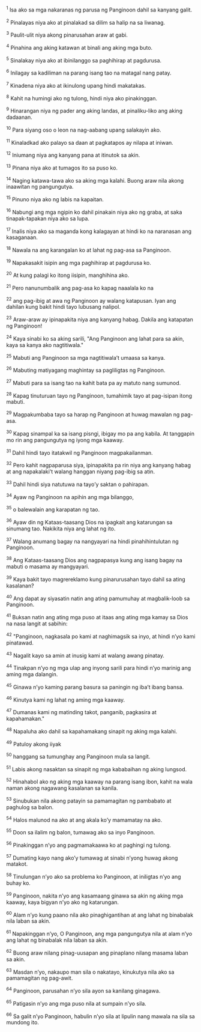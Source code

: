 <sup>1</sup>
Isa ako sa mga nakaranas ng parusa ng Panginoon dahil sa kanyang galit. 

<sup>2</sup>
Pinalayas niya ako at pinalakad sa dilim sa halip na sa liwanag. 

<sup>3</sup>
Paulit-ulit niya akong pinarusahan araw at gabi. 

<sup>4</sup>
Pinahina ang aking katawan at binali ang aking mga buto. 

<sup>5</sup>
Sinalakay niya ako at ibinilanggo sa paghihirap at pagdurusa. 

<sup>6</sup>
Inilagay sa kadiliman na parang isang tao na matagal nang patay. 

<sup>7</sup>
Kinadena niya ako at ikinulong upang hindi makatakas. 

<sup>8</sup>
Kahit na humingi ako ng tulong, hindi niya ako pinakinggan. 

<sup>9</sup>
Hinarangan niya ng pader ang aking landas, at pinaliku-liko ang aking dadaanan. 

<sup>10</sup>
Para siyang oso o leon na nag-aabang upang salakayin ako. 

<sup>11</sup>
Kinaladkad ako palayo sa daan at pagkatapos ay nilapa at iniwan. 

<sup>12</sup>
Iniumang niya ang kanyang pana at itinutok sa akin. 

<sup>13</sup>
Pinana niya ako at tumagos ito sa puso ko. 

<sup>14</sup>
Naging katawa-tawa ako sa aking mga kalahi. Buong araw nila akong inaawitan ng pangungutya. 

<sup>15</sup>
Pinuno niya ako ng labis na kapaitan. 

<sup>16</sup>
Nabungi ang mga ngipin ko dahil pinakain niya ako ng graba, at saka tinapak-tapakan niya ako sa lupa. 

<sup>17</sup>
Inalis niya ako sa maganda kong kalagayan at hindi ko na naranasan ang kasaganaan. 

<sup>18</sup>
Nawala na ang karangalan ko at lahat ng pag-asa sa Panginoon. 

<sup>19</sup>
Napakasakit isipin ang mga paghihirap at pagdurusa ko. 

<sup>20</sup>
At kung palagi ko itong iisipin, manghihina ako. 

<sup>21</sup>
Pero nanunumbalik ang pag-asa ko kapag naaalala ko na 

<sup>22</sup>
ang pag-ibig at awa ng Panginoon ay walang katapusan. Iyan ang dahilan kung bakit hindi tayo lubusang nalipol. 

<sup>23</sup>
Araw-araw ay ipinapakita niya ang kanyang habag. Dakila ang katapatan ng Panginoon! 

<sup>24</sup>
Kaya sinabi ko sa aking sarili, "Ang Panginoon ang lahat para sa akin, kaya sa kanya ako nagtitiwala." 

<sup>25</sup>
Mabuti ang Panginoon sa mga nagtitiwalaʼt umaasa sa kanya. 

<sup>26</sup>
Mabuting matiyagang maghintay sa pagliligtas ng Panginoon. 

<sup>27</sup>
Mabuti para sa isang tao na kahit bata pa ay matuto nang sumunod. 

<sup>28</sup>
Kapag tinuturuan tayo ng Panginoon, tumahimik tayo at pag-isipan itong mabuti. 

<sup>29</sup>
Magpakumbaba tayo sa harap ng Panginoon at huwag mawalan ng pag-asa. 

<sup>30</sup>
Kapag sinampal ka sa isang pisngi, ibigay mo pa ang kabila. At tanggapin mo rin ang pangungutya ng iyong mga kaaway. 

<sup>31</sup>
Dahil hindi tayo itatakwil ng Panginoon magpakailanman. 

<sup>32</sup>
Pero kahit nagpaparusa siya, ipinapakita pa rin niya ang kanyang habag at ang napakalakiʼt walang hanggan niyang pag-ibig sa atin. 

<sup>33</sup>
Dahil hindi siya natutuwa na tayoʼy saktan o pahirapan. 

<sup>34</sup>
Ayaw ng Panginoon na apihin ang mga bilanggo, 

<sup>35</sup>
o balewalain ang karapatan ng tao. 

<sup>36</sup>
Ayaw din ng Kataas-taasang Dios na ipagkait ang katarungan sa sinumang tao. Nakikita niya ang lahat ng ito. 

<sup>37</sup>
Walang anumang bagay na nangyayari na hindi pinahihintulutan ng Panginoon. 

<sup>38</sup>
Ang Kataas-taasang Dios ang nagpapasya kung ang isang bagay na mabuti o masama ay mangyayari. 

<sup>39</sup>
Kaya bakit tayo magrereklamo kung pinarurusahan tayo dahil sa ating kasalanan? 

<sup>40</sup>
Ang dapat ay siyasatin natin ang ating pamumuhay at magbalik-loob sa Panginoon. 

<sup>41</sup>
Buksan natin ang ating mga puso at itaas ang ating mga kamay sa Dios na nasa langit at sabihin: 

<sup>42</sup>
"Panginoon, nagkasala po kami at naghimagsik sa inyo, at hindi nʼyo kami pinatawad. 

<sup>43</sup>
Nagalit kayo sa amin at inusig kami at walang awang pinatay. 

<sup>44</sup>
Tinakpan nʼyo ng mga ulap ang inyong sarili para hindi nʼyo marinig ang aming mga dalangin. 

<sup>45</sup>
Ginawa nʼyo kaming parang basura sa paningin ng ibaʼt ibang bansa. 

<sup>46</sup>
Kinutya kami ng lahat ng aming mga kaaway. 

<sup>47</sup>
Dumanas kami ng matinding takot, panganib, pagkasira at kapahamakan." 

<sup>48</sup>
Napaluha ako dahil sa kapahamakang sinapit ng aking mga kalahi. 

<sup>49</sup>
Patuloy akong iiyak 

<sup>50</sup>
hanggang sa tumunghay ang Panginoon mula sa langit. 

<sup>51</sup>
Labis akong nasaktan sa sinapit ng mga kababaihan ng aking lungsod. 

<sup>52</sup>
Hinahabol ako ng aking mga kaaway na parang isang ibon, kahit na wala naman akong nagawang kasalanan sa kanila. 

<sup>53</sup>
Sinubukan nila akong patayin sa pamamagitan ng pambabato at paghulog sa balon. 

<sup>54</sup>
Halos malunod na ako at ang akala koʼy mamamatay na ako. 

<sup>55</sup>
Doon sa ilalim ng balon, tumawag ako sa inyo Panginoon. 

<sup>56</sup>
Pinakinggan nʼyo ang pagmamakaawa ko at paghingi ng tulong. 

<sup>57</sup>
Dumating kayo nang akoʼy tumawag at sinabi nʼyong huwag akong matakot. 

<sup>58</sup>
Tinulungan nʼyo ako sa problema ko Panginoon, at iniligtas nʼyo ang buhay ko. 

<sup>59</sup>
Panginoon, nakita nʼyo ang kasamaang ginawa sa akin ng aking mga kaaway, kaya bigyan nʼyo ako ng katarungan. 

<sup>60</sup>
Alam nʼyo kung paano nila ako pinaghigantihan at ang lahat ng binabalak nila laban sa akin. 

<sup>61</sup>
Napakinggan nʼyo, O Panginoon, ang mga pangungutya nila at alam nʼyo ang lahat ng binabalak nila laban sa akin. 

<sup>62</sup>
Buong araw nilang pinag-uusapan ang pinaplano nilang masama laban sa akin. 

<sup>63</sup>
Masdan nʼyo, nakaupo man sila o nakatayo, kinukutya nila ako sa pamamagitan ng pag-awit. 

<sup>64</sup>
Panginoon, parusahan nʼyo sila ayon sa kanilang ginagawa. 

<sup>65</sup>
Patigasin nʼyo ang mga puso nila at sumpain nʼyo sila. 

<sup>66</sup>
Sa galit nʼyo Panginoon, habulin nʼyo sila at lipulin nang mawala na sila sa mundong ito.